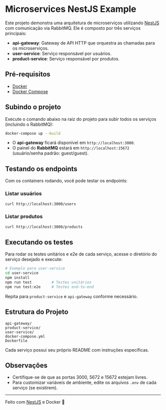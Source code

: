 # Microservices NestJS Example

Este projeto demonstra uma arquitetura de microserviços utilizando [NestJS](https://nestjs.com/) com comunicação via RabbitMQ. Ele é composto por três serviços principais:

- **api-gateway**: Gateway de API HTTP que orquestra as chamadas para os microserviços.
- **user-service**: Serviço responsável por usuários.
- **product-service**: Serviço responsável por produtos.

## Pré-requisitos

- [Docker](https://www.docker.com/get-started)
- [Docker Compose](https://docs.docker.com/compose/)

## Subindo o projeto

Execute o comando abaixo na raiz do projeto para subir todos os serviços (incluindo o RabbitMQ):

```sh
docker-compose up --build
```

- O **api-gateway** ficará disponível em `http://localhost:3000`.
- O painel do **RabbitMQ** estará em `http://localhost:15672` (usuário/senha padrão: guest/guest).

## Testando os endpoints

Com os containers rodando, você pode testar os endpoints:

### Listar usuários

```sh
curl http://localhost:3000/users
```

### Listar produtos

```sh
curl http://localhost:3000/products
```

## Executando os testes

Para rodar os testes unitários e e2e de cada serviço, acesse o diretório do serviço desejado e execute:

```sh
# Exemplo para user-service
cd user-service
npm install
npm run test         # Testes unitários
npm run test:e2e     # Testes end-to-end
```

Repita para `product-service` e `api-gateway` conforme necessário.

## Estrutura do Projeto

```
api-gateway/
product-service/
user-service/
docker-compose.yml
Dockerfile
```

Cada serviço possui seu próprio README com instruções específicas.

## Observações

- Certifique-se de que as portas 3000, 5672 e 15672 estejam livres.
- Para customizar variáveis de ambiente, edite os arquivos `.env` de cada serviço (se existirem).

---

Feito com [NestJS](https://nestjs.com/) e Docker 🐳
